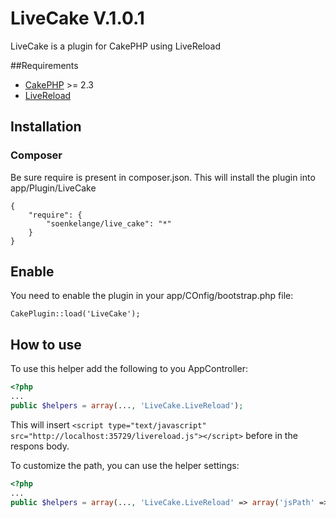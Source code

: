 # LiveCake V.1.0.1
LiveCake is a plugin for CakePHP using LiveReload

##Requirements
* [CakePHP](http://cakephp.org) >= 2.3
* [LiveReload](http://livereload.com)

## Installation
### Composer
Be sure require is present in composer.json. This will install the plugin into app/Plugin/LiveCake

	{
		"require": {
			"soenkelange/live_cake": "*"
		}
	}

## Enable
You need to enable the plugin in your app/COnfig/bootstrap.php file:

`CakePlugin::load('LiveCake');`

## How to use
To use this helper add the following to you AppController:

```php
<?php
...
public $helpers = array(..., 'LiveCake.LiveReload');
```

This will insert `<script type="text/javascript" src="http://localhost:35729/livereload.js"></script>` before </head> in the respons body.

To customize the path, you can use the helper settings:

```php
<?php
...
public $helpers = array(..., 'LiveCake.LiveReload' => array('jsPath' => 'YOUR_CUSTOM_PATH'));
```